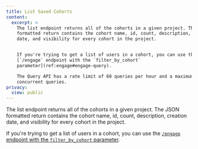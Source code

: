 ```yaml
---
title: List Saved Cohorts
content:
  excerpt: >
    The list endpoint returns all of the cohorts in a given project. The JSON
    formatted return contains the cohort name, id, count, description, creation
    date, and visibility for every cohort in the project.


    If you're trying to get a list of users in a cohort, you can use the
    [`/engage` endpoint with the `filter_by_cohort`
    parameter](ref:engage#engage-query).

    The Query API has a rate limit of 60 queries per hour and a maximum of 5
    concurrent queries.
privacy:
  view: public
---
```

The list endpoint returns all of the cohorts in a given project. The JSON formatted return contains the cohort name, id, count, description, creation date, and visibility for every cohort in the project.

If you're trying to get a list of users in a cohort, you can use the [`/engage` endpoint with the `filter_by_cohort` parameter](ref:engage#engage-query).
